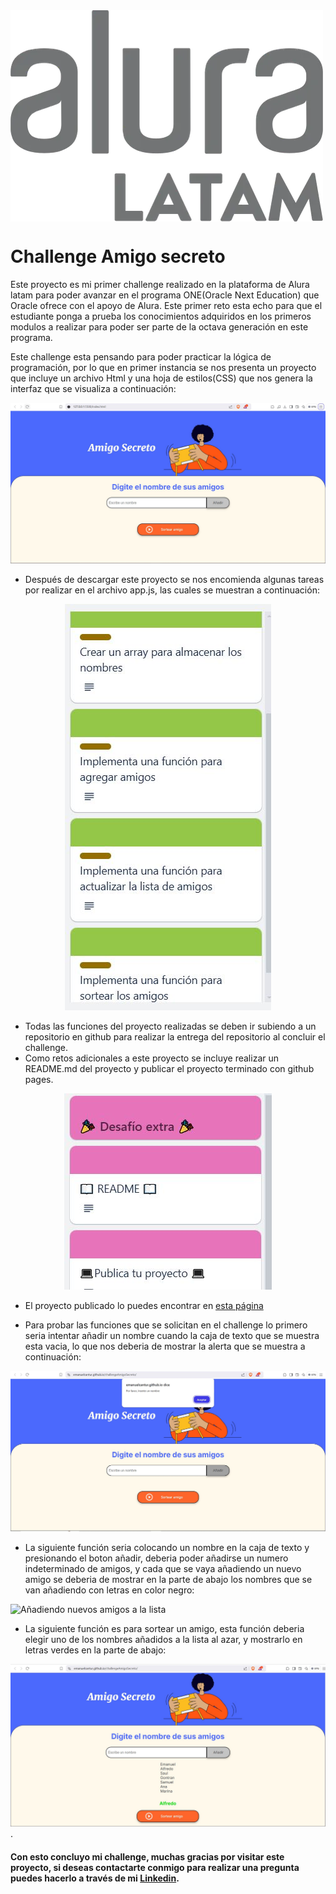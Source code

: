 <img src="assets/logo-alura.webp" alt="Logo de Alura latam" align="center">

# Challenge Amigo secreto

Este proyecto es mi primer challenge realizado en la plataforma de Alura latam para poder avanzar en el programa ONE(Oracle Next Education) que Oracle ofrece con el apoyo de Alura.
Este primer reto esta echo para que el estudiante ponga a prueba los conocimientos adquiridos en los primeros modulos a realizar para poder ser parte de la octava generación en este programa.

Este challenge esta pensando para poder practicar la lógica de programación, por lo que en primer instancia se nos presenta un proyecto que incluye un archivo Html y una hoja de estilos(CSS) que nos genera la interfaz que se visualiza a continuación:

![Interfaz del proyecto](assets/interfaz.JPG)

- Después de descargar este proyecto se nos encomienda algunas tareas por realizar en el archivo app.js, las cuales se muestran a continuación:

<p align="center"> 
<img src="assets/tareas.JPG" alt="Tareas del desafio">
</p>

- Todas las funciones del proyecto realizadas se deben ir subiendo a un repositorio en github para realizar la entrega del repositorio al concluir el challenge.
- Como retos adicionales a este proyecto se incluye realizar un README.md del proyecto y publicar el proyecto terminado con github pages.

<p align="center">
  <img src="assets/desafioExtra.JPG" alt="Tareas extra del desafio">
</p>

- El proyecto publicado lo puedes encontrar en [esta página](https://emanuelcantur.github.io/challengeAmigoSecreto/)

- Para probar las funciones que se solicitan en el challenge lo primero seria intentar añadir un nombre cuando la caja de texto que se muestra esta vacia, lo que nos deberia de mostrar la alerta que se muestra a continuación:

![Alerta por caja de texto vacia](assets/alerta.JPG)

- La siguiente función seria colocando un nombre en la caja de texto y presionando el boton añadir, deberia poder añadirse un numero indeterminado de amigos, y cada que se vaya añadiendo un nuevo amigo se deberia de mostrar en la parte de abajo los nombres que se van añadiendo con letras en color negro:

![Añadiendo nuevos amigos a la lista](assets/añadirAmigos.JPG)

- La siguiente función es para sortear un amigo, esta función deberia elegir uno de los nombres añadidos a la lista al azar, y mostrarlo en letras verdes en la parte de abajo:

![Sorteando un amigo](assets/sortearAmigo.JPG).

#### Con esto concluyo mi challenge, muchas gracias por visitar este proyecto, si deseas contactarte conmigo para realizar una pregunta puedes hacerlo a través de mi [Linkedin](https://www.linkedin.com/in/emanuel-cant%C3%BA-rodr%C3%ADguez-72742a1bb/).